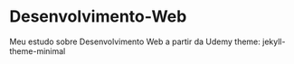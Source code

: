 # Desenvolvimento-Web
 Meu estudo sobre Desenvolvimento Web a partir da Udemy
 theme: jekyll-theme-minimal

